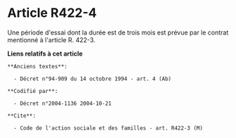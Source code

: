 # Article R422-4

Une période d'essai dont la durée est de trois mois est prévue par le contrat mentionné à l'article R. 422-3.

**Liens relatifs à cet article**

	**Anciens textes**:

	  - Décret n°94-909 du 14 octobre 1994 - art. 4 (Ab)

	**Codifié par**:

	  - Décret n°2004-1136 2004-10-21

	**Cite**:

	  - Code de l'action sociale et des familles - art. R422-3 (M)
